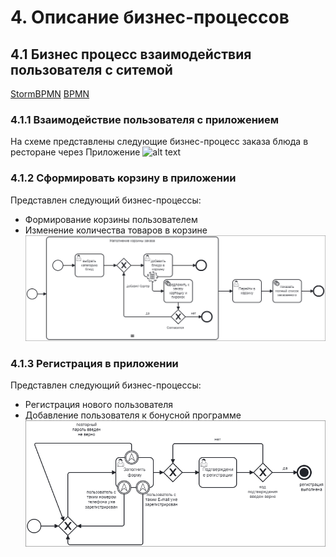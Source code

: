 # 4. Описание бизнес-процессов

## 4.1 Бизнес процесс взаимодействия пользователя с ситемой
[StormBPMN](https://stormbpmn.com/app/diagram/5b9a4115-89c8-4acd-8edc-a466f3bc91f1)
[BPMN](<BPMN/Бизнес процесс 1.bpmn>)
### 4.1.1 Взаимодействие пользователя с приложением
На схеме представлены следующие бизнес-процесс заказа блюда в ресторане через Приложение
![alt text](<images/Бизнес процесс 1 (Приложение для заказа).png>)
### 4.1.2 Сформировать корзину в приложении
Представлен следующий бизнес-процессы:

- Формирование корзины пользователем
- Изменение количества товаров в корзине
![alt text](<images/Бизнес процесс 1 (Сформировать заказ).png>)
### 4.1.3 Регистрация в приложении
Представлен следующий бизнес-процессы:

- Регистрация нового пользователя
- Добавление пользователя к бонусной программе
![alt text](<images/Бизнес процесс 1 (Регистрация в приложении).png>)